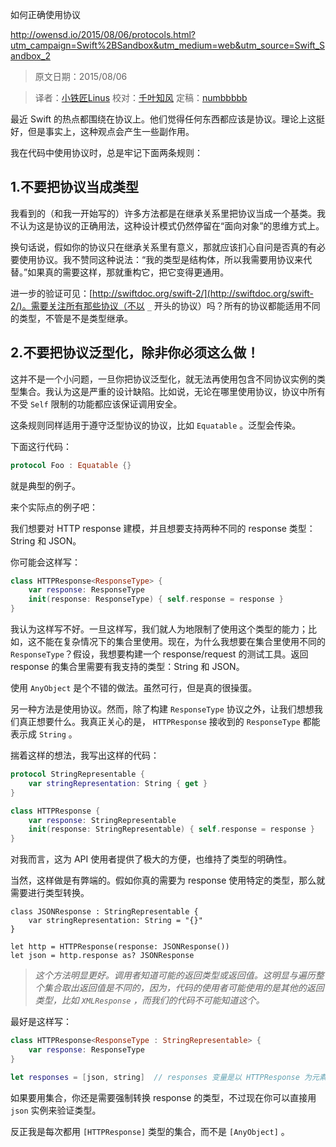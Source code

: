 如何正确使用协议

http://owensd.io/2015/08/06/protocols.html?utm_campaign=Swift%2BSandbox&utm_medium=web&utm_source=Swift_Sandbox_2
> 原文日期：2015/08/06

> 译者：[小铁匠Linus](http://weibo.com/linusling)
> 校对：[千叶知风](http://weibo.com/xiaoxxiao)
> 定稿：[numbbbbb](https://github.com/numbbbbb)

最近 Swift 的热点都围绕在协议上。他们觉得任何东西都应该是协议。理论上这挺好，但是事实上，这种观点会产生一些副作用。



我在代码中使用协议时，总是牢记下面两条规则：

## 1.不要把协议当成类型

我看到的（和我一开始写的）许多方法都是在继承关系里把协议当成一个基类。我不认为这是协议的正确用法，这种设计模式仍然停留在“面向对象”的思维方式上。  

换句话说，假如你的协议只在继承关系里有意义，那就应该扪心自问是否真的有必要使用协议。我不赞同这种说法：“我的类型是结构体，所以我需要用协议来代替。”如果真的需要这样，那就重构它，把它变得更通用。  

进一步的验证可见：[http://swiftdoc.org/swift-2/](http://swiftdoc.org/swift-2/)。需要关注所有那些协议（不以 `_` 开头的协议）吗？所有的协议都能适用不同的类型，不管是不是类型继承。  

## 2.不要把协议泛型化，除非你必须这么做！

这并不是一个小问题，一旦你把协议泛型化，就无法再使用包含不同协议实例的类型集合。我认为这是严重的设计缺陷。比如说，无论在哪里使用协议，协议中所有不受 `Self` 限制的功能都应该保证调用安全。  

这条规则同样适用于遵守泛型协议的协议，比如 `Equatable` 。泛型会传染。  

下面这行代码：  
    
```swift
protocol Foo : Equatable {} 
```

就是典型的例子。  

来个实际点的例子吧：  

我们想要对 HTTP response 建模，并且想要支持两种不同的 response 类型：String 和 JSON。  

你可能会这样写：  

```swift
class HTTPResponse<ResponseType> {
    var response: ResponseType
    init(response: ResponseType) { self.response = response }
}
```

我认为这样写不好。一旦这样写，我们就人为地限制了使用这个类型的能力；比如，这不能在复杂情况下的集合里使用。现在，为什么我想要在集合里使用不同的 `ResponseType`？假设，我想要构建一个 response/request 的测试工具。返回 response 的集合里需要有我支持的类型：String 和 JSON。  

使用 `AnyObject` 是个不错的做法。虽然可行，但是真的很操蛋。  

另一种方法是使用协议。然而，除了构建 `ResponseType` 协议之外，让我们想想我们真正想要什么。我真正关心的是， `HTTPResponse` 接收到的 `ResponseType` 都能表示成 `String` 。  

揣着这样的想法，我写出这样的代码：

```swift
protocol StringRepresentable {
    var stringRepresentation: String { get }
}

class HTTPResponse {
    var response: StringRepresentable
    init(response: StringRepresentable) { self.response = response }
}
```

对我而言，这为 API 使用者提供了极大的方便，也维持了类型的明确性。

当然，这样做是有弊端的。假如你真的需要为 response 使用特定的类型，那么就需要进行类型转换。

```
class JSONResponse : StringRepresentable {
    var stringRepresentation: String = "{}"
}

let http = HTTPResponse(response: JSONResponse())
let json = http.response as? JSONResponse
```

>*这个方法明显更好。调用者知道可能的返回类型或返回值。这明显与遍历整个集合取出返回值是不同的，因为，代码的使用者可能使用的是其他的返回类型，比如 `XMLResponse` ，而我们的代码不可能知道这个。*

最好是这样写：  

```swift
class HTTPResponse<ResponseType : StringRepresentable> {
    var response: ResponseType
}

let responses = [json, string]  // responses 变量是以 HTTPResponse 为元素的数组，元素中的 ResponseType 是未指定的
```

如果要用集合，你还是需要强制转换 response 的类型，不过现在你可以直接用 `json` 实例来验证类型。

反正我是每次都用 `[HTTPResponse]` 类型的集合，而不是 `[AnyObject]` 。

